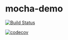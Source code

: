 # mocha-demo

[![Build Status](https://travis-ci.org/favers/mocha-demo.svg?branch=master)](https://travis-ci.org/favers/mocha-demo)

[![codecov](https://codecov.io/gh/favers/mocha-demo/branch/master/graph/badge.svg)](https://codecov.io/gh/favers/mocha-demo)
